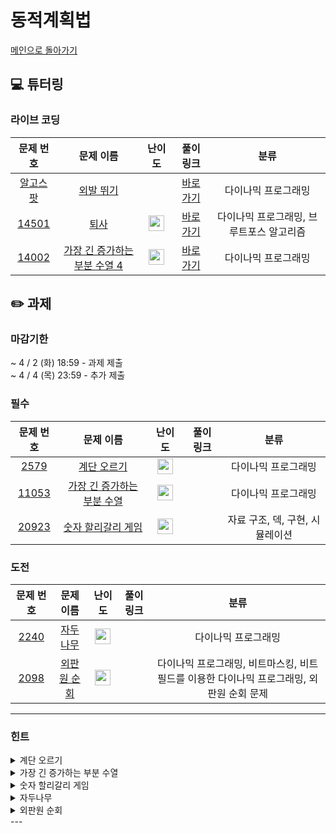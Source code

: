 # 동적계획법
[메인으로 돌아가기](https://github.com/Altu-Bitu-6/Notice) 
## 💻 튜터링 
### 라이브 코딩
| 문제 번호 | 문제 이름 | 난이도 | 풀이 링크 | 분류 |
| :-: | :-: | :-: | :-: | :-: |
| [알고스팟](https://algospot.com/judge/problem/read/JUMPGAME) | [외발 뛰기](https://algospot.com/judge/problem/read/JUMPGAME) |  | [바로가기](https://github.com/Altu-Bitu-6/Notice/blob/main/07_동적계획법/라이브코딩/외발뛰기.cpp) | 다이나믹 프로그래밍 |
| [14501](https://www.acmicpc.net/problem/14501) | [퇴사](https://www.acmicpc.net/problem/14501) | <img height="25px" width="25px" src="https://static.solved.ac/tier_small/8.svg"/> | [바로가기](https://github.com/Altu-Bitu-6/Notice/blob/main/07_동적계획법/라이브코딩/14501.cpp) | 다이나믹 프로그래밍, 브루트포스 알고리즘 |
| [14002](https://www.acmicpc.net/problem/14002) | [가장 긴 증가하는 부분 수열 4](https://www.acmicpc.net/problem/14002) | <img height="25px" width="25px" src="https://static.solved.ac/tier_small/12.svg"/> | [바로가기](https://github.com/Altu-Bitu-6/Notice/blob/main/07_동적계획법/라이브코딩/14002.cpp) | 다이나믹 프로그래밍 |
## ✏️ 과제 
### 마감기한
~ 4 / 2 (화) 18:59 - 과제 제출 </br>
~ 4 / 4 (목) 23:59 - 추가 제출 </br>
### 필수
| 문제 번호 | 문제 이름 | 난이도 | 풀이 링크 | 분류 |
| :-: | :-: | :-: | :-: | :-: |
| [2579](https://www.acmicpc.net/problem/2579) | [계단 오르기](https://www.acmicpc.net/problem/2579) | <img height="25px" width="25px" src="https://static.solved.ac/tier_small/8.svg"/> |  | 다이나믹 프로그래밍 |
| [11053](https://www.acmicpc.net/problem/11053) | [가장 긴 증가하는 부분 수열](https://www.acmicpc.net/problem/11053) | <img height="25px" width="25px" src="https://static.solved.ac/tier_small/9.svg"/> |  | 다이나믹 프로그래밍 |
| [20923](https://www.acmicpc.net/problem/20923) | [숫자 할리갈리 게임](https://www.acmicpc.net/problem/20923) | <img height="25px" width="25px" src="https://static.solved.ac/tier_small/10.svg"/> |  | 자료 구조, 덱, 구현, 시뮬레이션 |
### 도전
| 문제 번호 | 문제 이름 | 난이도 | 풀이 링크 | 분류 |
| :-: | :-: | :-: | :-: | :-: |
| [2240](https://www.acmicpc.net/problem/2240) | [자두나무](https://www.acmicpc.net/problem/2240) | <img height="25px" width="25px" src="https://static.solved.ac/tier_small/11.svg"/> |  | 다이나믹 프로그래밍 |
| [2098](https://www.acmicpc.net/problem/2098) | [외판원 순회](https://www.acmicpc.net/problem/2098) | <img height="25px" width="25px" src="https://static.solved.ac/tier_small/15.svg"/> |  | 다이나믹 프로그래밍, 비트마스킹, 비트필드를 이용한 다이나믹 프로그래밍, 외판원 순회 문제 |
---
 ### 힌트
<details><summary>계단 오르기</summary><div markdown="1">&nbsp;&nbsp;&nbsp;&nbsp;마지막 계단을 밟는 경우는 2가지가 있습니다. 2가지 경우를 잘 고려해보세요.</div></details>
<details><summary>가장 긴 증가하는 부분 수열</summary><div markdown="1">&nbsp;&nbsp;&nbsp;&nbsp;(dp[i] = 리스트의 i번째)를 마지막 값으로 가지는 가장 긴 부분 수열의 길이</div></details>
<details><summary>숫자 할리갈리 게임</summary><div markdown="1">&nbsp;&nbsp;&nbsp;&nbsp;카드를 어떤 자료구조로 관리하면 좋을까요? 게임을 반복해서 진행하네요. 함수화를 통해 효율적으로 코드를 작성할 수 있을 것 같아요! 덱이 비어있는 경우에 주의하세요!</div></details>
<details><summary>자두나무</summary><div markdown="1">&nbsp;&nbsp;&nbsp;&nbsp;초마다 자두를 먹을 수 있는 조건과 먹을 수 없는 조건을 생각해보면 좋을 것 같습니다!</div></details>
<details><summary>외판원 순회</summary><div markdown="1">&nbsp;&nbsp;&nbsp;&nbsp;방문한 도시를 배열로 저장하게 되면 메모리초과가 나게 됩니다. 방문한 도시를 어떻게 저장하면 좋을까요?</div></details>
---